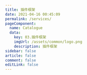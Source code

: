 ```yaml
---
title: 插件框架
date: 2021-04-16 00:45:09
permalink: /services/
pageComponent:
  name: Catalogue
  data:
    key: 03.插件框架
    imgUrl: /assets/common/logo.png
    description: 插件框架
sidebar: false
article: false
comment: false
editLink: false
---
```

